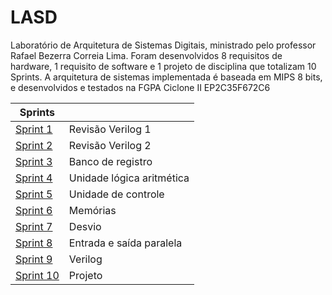 # LASD
Laboratório de Arquitetura de Sistemas Digitais, ministrado pelo professor Rafael Bezerra Correia Lima. Foram desenvolvidos 8 requisitos de hardware, 1 requisito de software e 1 projeto de disciplina que totalizam 10 Sprints. A arquitetura de sistemas implementada é baseada em MIPS 8 bits, e desenvolvidos e testados na FGPA Ciclone II EP2C35F672C6

| Sprints  |   |
|----------|---|
| [Sprint 1](/tree/sprint1) | Revisão Verilog 1 |  
| [Sprint 2](/tree/sprint2)| Revisão Verilog 2 |   
| [Sprint 3](/tree/sprint3)| Banco de registro  |   
| [Sprint 4](/tree/sprint4)| Unidade lógica aritmética   |   
| [Sprint 5](/tree/sprint5)| Unidade de controle  |   
| [Sprint 6](/tree/sprint6)| Memórias  |   
| [Sprint 7](/tree/sprint7)| Desvio  |   
| [Sprint 8](/tree/sprint8)| Entrada e saída paralela |
| [Sprint 9]()|   Verilog |  
| [Sprint 10](/tree/master)| Projeto | 
